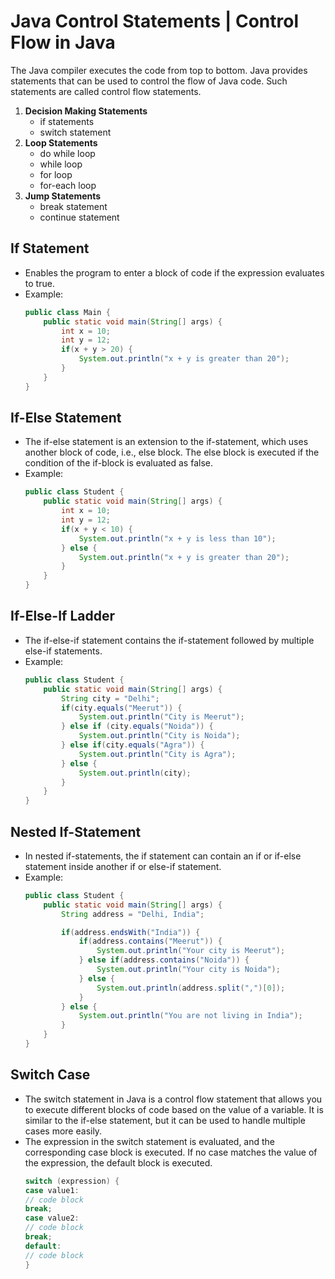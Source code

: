 
# Java Control Statements | Control Flow in Java

The Java compiler executes the code from top to bottom. Java provides statements that can be used to control the flow of Java code. Such statements are called control flow statements.

1. **Decision Making Statements**
   - if statements
   - switch statement
2. **Loop Statements**
   - do while loop
   - while loop
   - for loop
   - for-each loop
3. **Jump Statements**
   - break statement
   - continue statement

## If Statement
- Enables the program to enter a block of code if the expression evaluates to true.
- Example:
    ```java
    public class Main {
        public static void main(String[] args) {
            int x = 10;
            int y = 12;
            if(x + y > 20) {
                System.out.println("x + y is greater than 20");
            }
        }
    }
    ```

## If-Else Statement
- The if-else statement is an extension to the if-statement, which uses another block of code, i.e., else block. The else block is executed if the condition of the if-block is evaluated as false.
- Example:
    ```java
    public class Student {
        public static void main(String[] args) {
            int x = 10;
            int y = 12;
            if(x + y < 10) {
                System.out.println("x + y is less than 10");
            } else {
                System.out.println("x + y is greater than 20");
            }
        }
    }
    ```

## If-Else-If Ladder
- The if-else-if statement contains the if-statement followed by multiple else-if statements.
- Example:
    ```java
    public class Student {
        public static void main(String[] args) {
            String city = "Delhi";
            if(city.equals("Meerut")) {
                System.out.println("City is Meerut");
            } else if (city.equals("Noida")) {
                System.out.println("City is Noida");
            } else if(city.equals("Agra")) {
                System.out.println("City is Agra");
            } else {
                System.out.println(city);
            }
        }
    }
    ```

## Nested If-Statement
- In nested if-statements, the if statement can contain an if or if-else statement inside another if or else-if statement.
- Example:
    ```java
    public class Student {
        public static void main(String[] args) {
            String address = "Delhi, India";

            if(address.endsWith("India")) {
                if(address.contains("Meerut")) {
                    System.out.println("Your city is Meerut");
                } else if(address.contains("Noida")) {
                    System.out.println("Your city is Noida");
                } else {
                    System.out.println(address.split(",")[0]);
                }
            } else {
                System.out.println("You are not living in India");
            }
        }
    }
    ```

## Switch Case  
- The switch statement in Java is a control flow statement that allows you to execute different blocks of code based on the value of a variable. It is similar to the if-else statement, but it can be used to handle multiple cases more easily.
- The expression in the switch statement is evaluated, and the corresponding case block is executed. If no case matches the value of the expression, the default block is executed.
    ```java
   switch (expression) {
  case value1:
    // code block
    break;
  case value2:
    // code block
    break;
  default:
    // code block
   }
    ```
